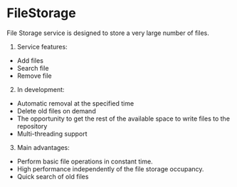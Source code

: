 FileStorage
===========
File Storage service is designed to store a very large number of files.

1. Service features:
- Add files
- Search file
- Remove file


2. In development:
- Automatic removal at the specified time
- Delete old files on demand
- The opportunity to get the rest of the available space to write files to the repository
- Multi-threading support 

3. Main advantages:
- Perform basic file operations in constant time.
- High performance independently of the file storage occupancy.
- Quick search of old files
